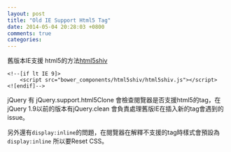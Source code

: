 ```yaml
---
layout: post
title: "Old IE Support Html5 Tag"
date: 2014-05-04 20:28:03 +0800
comments: true
categories: 
---
```


舊版本IE支援 html5的方法[html5shiv]
<!-- more -->

	<!--[if lt IE 9]>
    	<script src="bower_components/html5shiv/html5shiv.js"></script>
	<![endif]-->

[html5shiv]:https://github.com/aFarkas/html5shiv

jQuery 有 jQuery.support.html5Clone 會檢查閱覽器是否支援html5的tag，在
jQuery 1.9以前的版本有jQuery.clean 會負責處理舊版IE在插入新的tag會遇到的issue。

另外還有`display:inline`的問題，在閱覽器在解釋不支援的tag時樣式會預設為`display:inline`
所以要Reset CSS。